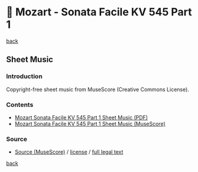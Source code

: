 🎼 Mozart - Sonata Facile KV 545 Part 1
========================================

[back](../README.md)

Sheet Music
-----------

### Introduction

Copyright-free sheet music from MuseScore (Creative Commons License).  

### Contents

- [Mozart Sonata Facile KV 545 Part 1 Sheet Music (PDF)](mozart-sonata-facile-part-1-sheet-music.pdf)
- [Mozart Sonata Facile KV 545 Part 1 Sheet Music (MuseScore)](mozart-sonata-facile-part-1-sheet-music.mscz)

### Source

- <a target="_blank" rel="noopener noreferrer" href="https://musescore.com/user/29926531/scores/5588465">Source (MuseScore)</a> / <a target="_blank" rel="noopener noreferrer" href="https://creativecommons.org/publicdomain/zero/1.0/">license</a> / <a target="_blank" rel="noopener noreferrer" href="https://creativecommons.org/publicdomain/zero/1.0/legalcode">full legal text</a>

[back](../README.md)
